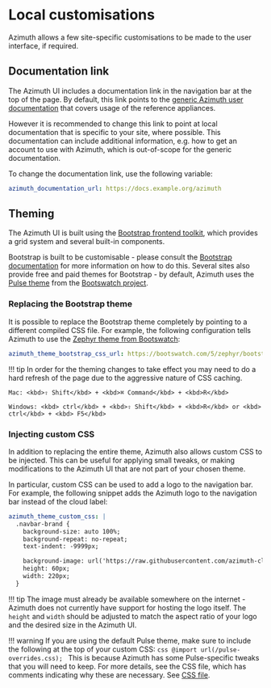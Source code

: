 # Local customisations

Azimuth allows a few site-specific customisations to be made to the user interface, if required.

## Documentation link

The Azimuth UI includes a documentation link in the navigation bar at the top of the page.
By default, this link points to the
[generic Azimuth user documentation](https://azimuth-cloud.github.io/azimuth-user-docs/) that
covers usage of the reference appliances.

However it is recommended to change this link to point at local documentation that is specific
to your site, where possible. This documentation can include additional information, e.g.
how to get an account to use with Azimuth, which is out-of-scope for the generic documentation.

To change the documentation link, use the following variable:

```yaml title="environments/my-site/inventory/group_vars/all/variables.yml"
azimuth_documentation_url: https://docs.example.org/azimuth
```

## Theming

The Azimuth UI is built using the [Bootstrap frontend toolkit](https://getbootstrap.com/),
which provides a grid system and several built-in components.

Bootstrap is built to be customisable - please consult the
[Bootstrap documentation](https://getbootstrap.com/docs/5.3/customize/overview/) for more
information on how to do this. Several sites also provide free and paid themes for
Bootstrap - by default, Azimuth uses the [Pulse theme](https://bootswatch.com/pulse/) from
the [Bootswatch project](https://bootswatch.com/).

### Replacing the Bootstrap theme

It is possible to replace the Bootstrap theme completely by pointing to a different
compiled CSS file. For example, the following configuration tells Azimuth to use the
[Zephyr theme from Bootswatch](https://bootswatch.com/zephyr/):

```yaml title="environments/my-site/inventory/group_vars/all/variables.yml"
azimuth_theme_bootstrap_css_url: https://bootswatch.com/5/zephyr/bootstrap.css
```

<!-- prettier-ignore-start -->
<!-- markdownlint-disable code-block-style -->
!!! tip
    In order for the theming changes to take effect you may need to do a hard refresh of the page due to the aggressive nature of CSS caching.

    Mac: <kbd>⇧ Shift</kbd> + <kbd>⌘ Command</kbd> + <kbd>R</kbd>

    Windows: <kbd> ctrl</kbd> + <kbd>⇧ Shift</kbd> + <kbd>R</kbd> or <kbd> ctrl</kbd> + <kbd> F5</kbd>
<!-- markdownlint-enable code-block-style -->
<!-- prettier-ignore-end -->

### Injecting custom CSS

In addition to replacing the entire theme, Azimuth also allows custom CSS to be injected.
This can be useful for applying small tweaks, or making modifications to the Azimuth UI
that are not part of your chosen theme.

In particular, custom CSS can be used to add a logo to the navigation bar. For example,
the following snippet adds the Azimuth logo to the navigation bar instead of the cloud
label:

```yaml title="environments/my-site/inventory/group_vars/all/variables.yml"
azimuth_theme_custom_css: |
  .navbar-brand {
    background-size: auto 100%;
    background-repeat: no-repeat;
    text-indent: -9999px;

    background-image: url('https://raw.githubusercontent.com/azimuth-cloud/azimuth/master/branding/azimuth-logo-white-text.png');
    height: 60px;
    width: 220px;
  }
```

<!-- prettier-ignore-start -->
!!! tip
    The image must already be available somewhere on the internet - Azimuth does not currently have support for hosting the logo itself.
    The `height` and `width` should be adjusted to match the aspect ratio of your logo and the desired size in the Azimuth UI.

!!! warning
    If you are using the default Pulse theme, make sure to include the following at the top of your custom CSS:
    ```css
    @import url(/pulse-overrides.css);
    ```
    This is because Azimuth has some Pulse-specific tweaks that you will need to keep.
    For more details, see the CSS file, which has comments indicating why these are necessary.
    See [CSS file](https://github.com/azimuth-cloud/azimuth/blob/master/ui/assets/pulse-overrides.css).
<!-- prettier-ignore-end -->
